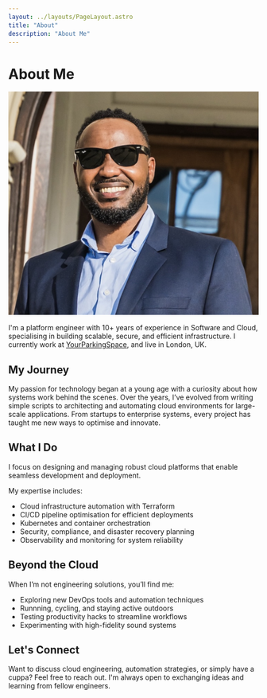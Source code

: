 ```yaml
---
layout: ../layouts/PageLayout.astro
title: "About"
description: "About Me"
---
```


# About Me

![alt text](personal-photo.jpg)

I'm a platform engineer with 10+ years of experience in Software and Cloud, specialising in building scalable, secure, and efficient infrastructure. I currently work at [YourParkingSpace](https://www.yourparkingspace.co.uk/), and live in London, UK.

## My Journey

My passion for technology began at a young age with a curiosity about how systems work behind the scenes. Over the years, I’ve evolved from writing simple scripts to architecting and automating cloud environments for large-scale applications. From startups to enterprise systems, every project has taught me new ways to optimise and innovate.  

## What I Do  

I focus on designing and managing robust cloud platforms that enable seamless development and deployment. 

My expertise includes:

- Cloud infrastructure automation with Terraform  
- CI/CD pipeline optimisation for efficient deployments  
- Kubernetes and container orchestration  
- Security, compliance, and disaster recovery planning  
- Observability and monitoring for system reliability  

## Beyond the Cloud  

When I’m not engineering solutions, you’ll find me:  
 
- Exploring new DevOps tools and automation techniques  
- Runnning, cycling, and staying active outdoors  
- Testing productivity hacks to streamline workflows
- Experimenting with high-fidelity sound systems  

## Let's Connect  

Want to discuss cloud engineering, automation strategies, or simply have a cuppa? Feel free to reach out. I'm always open to exchanging ideas and learning from fellow engineers.